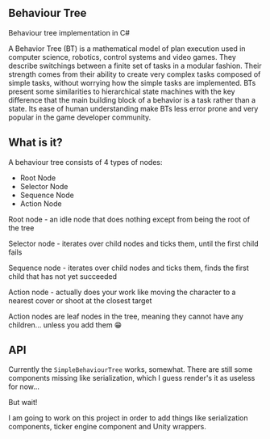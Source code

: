 ## Behaviour Tree

Behaviour tree implementation in C#

A Behavior Tree (BT) is a mathematical model of plan execution used in computer science, robotics, control systems and video games. 
They describe switchings between a finite set of tasks in a modular fashion. 
Their strength comes from their ability to create very complex tasks composed of simple tasks, without worrying how the simple tasks are implemented. 
BTs present some similarities to hierarchical state machines with the key difference that the main building block of a behavior is a task rather than a state.
Its ease of human understanding make BTs less error prone and very popular in the game developer community.

## What is it?

A behaviour tree consists of 4 types of nodes:
- Root Node
- Selector Node
- Sequence Node
- Action Node

Root node - an idle node that does nothing except from being the root of the tree

Selector node - iterates over child nodes and ticks them, until the first child fails

Sequence node - iterates over child nodes and ticks them, finds the first child that has not yet succeeded

Action node - actually does your work like moving the character to a nearest cover or shoot at the closest target

Action nodes are leaf nodes in the tree, meaning they cannot have any children... unless you add them :grin:

## API

Currently the `SimpleBehaviourTree` works, somewhat. 
There are still some components missing like serialization, which I guess render's it as useless for now...

But wait!

I am going to work on this project in order to add things like serialization components, ticker engine component and Unity wrappers.

